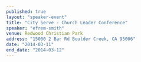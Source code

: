 ```yaml
---
published: true
layout: "speaker-event"
title: "City Serve - Church Leader Conference"
speaker: "efrem-smith"
venue: Redwood Christian Park
address: "15000 2 Bar Rd Boulder Creek, CA 95006"
date: "2014-03-11"
end_date: "2014-03-12"
---
```



